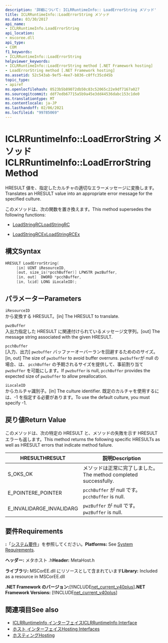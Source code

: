 ```yaml
---
description: '詳細について: ICLRRuntimeInfo:: LoadErrorString メソッド'
title: ICLRRuntimeInfo::LoadErrorString メソッド
ms.date: 03/30/2017
api_name:
- ICLRRuntimeInfo.LoadErrorString
api_location:
- mscoree.dll
api_type:
- COM
f1_keywords:
- ICLRRuntimeInfo::LoadErrorString
helpviewer_keywords:
- ICLRRuntimeInfo::LoadErrorString method [.NET Framework hosting]
- LoadErrorString method [.NET Framework hosting]
ms.assetid: 52c543ab-9ef5-4ee7-b836-c0ffc35cd45b
topic_type:
- apiref
ms.openlocfilehash: 0523b5b89072db50c83c52065c22e9df7167a027
ms.sourcegitcommit: ddf7edb67715a5b9a45e3dd44536dabc153c1de0
ms.translationtype: MT
ms.contentlocale: ja-JP
ms.lasthandoff: 02/06/2021
ms.locfileid: "99785069"
---
```

# <a name="iclrruntimeinfoloaderrorstring-method"></a><span data-ttu-id="81d4c-103">ICLRRuntimeInfo::LoadErrorString メソッド</span><span class="sxs-lookup"><span data-stu-id="81d4c-103">ICLRRuntimeInfo::LoadErrorString Method</span></span>

<span data-ttu-id="81d4c-104">HRESULT 値を、指定したカルチャの適切なエラーメッセージに変換します。</span><span class="sxs-lookup"><span data-stu-id="81d4c-104">Translates an HRESULT value into an appropriate error message for the specified culture.</span></span>  
  
 <span data-ttu-id="81d4c-105">このメソッドは、次の関数を置き換えます。</span><span class="sxs-lookup"><span data-stu-id="81d4c-105">This method supersedes the following functions:</span></span>  
  
- [<span data-ttu-id="81d4c-106">LoadStringRC</span><span class="sxs-lookup"><span data-stu-id="81d4c-106">LoadStringRC</span></span>](loadstringrc-function.md)  
  
- [<span data-ttu-id="81d4c-107">LoadStringRCEx</span><span class="sxs-lookup"><span data-stu-id="81d4c-107">LoadStringRCEx</span></span>](loadstringrcex-function.md)  
  
## <a name="syntax"></a><span data-ttu-id="81d4c-108">構文</span><span class="sxs-lookup"><span data-stu-id="81d4c-108">Syntax</span></span>  
  
```cpp  
HRESULT LoadErrorString(  
     [in] UINT iResourceID,  
     [out, size_is(*pcchBuffer)] LPWSTR pwzBuffer,  
     [in, out]  DWORD *pcchBuffer,  
     [in, lcid] LONG iLocaleID);  
```  
  
## <a name="parameters"></a><span data-ttu-id="81d4c-109">パラメーター</span><span class="sxs-lookup"><span data-stu-id="81d4c-109">Parameters</span></span>  

 `iResourceID`  
 <span data-ttu-id="81d4c-110">から変換する HRESULT。</span><span class="sxs-lookup"><span data-stu-id="81d4c-110">[in] The HRESULT to translate.</span></span>  
  
 `pwzBuffer`  
 <span data-ttu-id="81d4c-111">入出力指定した HRESULT に関連付けられているメッセージ文字列。</span><span class="sxs-lookup"><span data-stu-id="81d4c-111">[out] The message string associated with the given HRESULT.</span></span>  
  
 `pcchBuffer`  
 <span data-ttu-id="81d4c-112">[入力、出力] `pwzbuffer` バッファーオーバーランを回避するためののサイズ。</span><span class="sxs-lookup"><span data-stu-id="81d4c-112">[in, out] The size of `pwzbuffer` to avoid buffer overruns.</span></span> <span data-ttu-id="81d4c-113">`pwzbuffer`が null の場合、は、 `pcchBuffer` の予期されるサイズを提供して、事前割り当て `pwzbuffer` を可能にします。</span><span class="sxs-lookup"><span data-stu-id="81d4c-113">If `pwzbuffer` is null, `pcchBuffer` provides the expected size of `pwzbuffer` to allow preallocation.</span></span>  
  
 `iLocaleID`  
 <span data-ttu-id="81d4c-114">からカルチャ識別子。</span><span class="sxs-lookup"><span data-stu-id="81d4c-114">[in] The culture identifier.</span></span> <span data-ttu-id="81d4c-115">既定のカルチャを使用するには、-1 を指定する必要があります。</span><span class="sxs-lookup"><span data-stu-id="81d4c-115">To use the default culture, you must specify -1.</span></span>  
  
## <a name="return-value"></a><span data-ttu-id="81d4c-116">戻り値</span><span class="sxs-lookup"><span data-stu-id="81d4c-116">Return Value</span></span>  

 <span data-ttu-id="81d4c-117">このメソッドは、次の特定の HRESULT と、メソッドの失敗を示す HRESULT エラーも返します。</span><span class="sxs-lookup"><span data-stu-id="81d4c-117">This method returns the following specific HRESULTs as well as HRESULT errors that indicate method failure.</span></span>  
  
|<span data-ttu-id="81d4c-118">HRESULT</span><span class="sxs-lookup"><span data-stu-id="81d4c-118">HRESULT</span></span>|<span data-ttu-id="81d4c-119">説明</span><span class="sxs-lookup"><span data-stu-id="81d4c-119">Description</span></span>|  
|-------------|-----------------|  
|<span data-ttu-id="81d4c-120">S_OK</span><span class="sxs-lookup"><span data-stu-id="81d4c-120">S_OK</span></span>|<span data-ttu-id="81d4c-121">メソッドは正常に完了しました。</span><span class="sxs-lookup"><span data-stu-id="81d4c-121">The method completed successfully.</span></span>|  
|<span data-ttu-id="81d4c-122">E_POINTER</span><span class="sxs-lookup"><span data-stu-id="81d4c-122">E_POINTER</span></span>|<span data-ttu-id="81d4c-123">`pcchBuffer` が null です。</span><span class="sxs-lookup"><span data-stu-id="81d4c-123">`pcchBuffer` is null.</span></span>|  
|<span data-ttu-id="81d4c-124">E_INVALIDARG</span><span class="sxs-lookup"><span data-stu-id="81d4c-124">E_INVALIDARG</span></span>|<span data-ttu-id="81d4c-125">`pwzBuffer` が null です。</span><span class="sxs-lookup"><span data-stu-id="81d4c-125">`pwzBuffer` is null.</span></span>|  
  
## <a name="requirements"></a><span data-ttu-id="81d4c-126">要件</span><span class="sxs-lookup"><span data-stu-id="81d4c-126">Requirements</span></span>  

 <span data-ttu-id="81d4c-127">**:**「[システム要件](../../get-started/system-requirements.md)」を参照してください。</span><span class="sxs-lookup"><span data-stu-id="81d4c-127">**Platforms:** See [System Requirements](../../get-started/system-requirements.md).</span></span>  
  
 <span data-ttu-id="81d4c-128">**ヘッダー:** メタホスト .h</span><span class="sxs-lookup"><span data-stu-id="81d4c-128">**Header:** MetaHost.h</span></span>  
  
 <span data-ttu-id="81d4c-129">**ライブラリ:** MSCorEE.dll にリソースとして含まれています</span><span class="sxs-lookup"><span data-stu-id="81d4c-129">**Library:** Included as a resource in MSCorEE.dll</span></span>  
  
 <span data-ttu-id="81d4c-130">**.NET Framework のバージョン:**[!INCLUDE[net_current_v40plus](../../../../includes/net-current-v40plus-md.md)]</span><span class="sxs-lookup"><span data-stu-id="81d4c-130">**.NET Framework Versions:** [!INCLUDE[net_current_v40plus](../../../../includes/net-current-v40plus-md.md)]</span></span>  
  
## <a name="see-also"></a><span data-ttu-id="81d4c-131">関連項目</span><span class="sxs-lookup"><span data-stu-id="81d4c-131">See also</span></span>

- [<span data-ttu-id="81d4c-132">ICLRRuntimeInfo インターフェイス</span><span class="sxs-lookup"><span data-stu-id="81d4c-132">ICLRRuntimeInfo Interface</span></span>](iclrruntimeinfo-interface.md)
- [<span data-ttu-id="81d4c-133">ホスト インターフェイス</span><span class="sxs-lookup"><span data-stu-id="81d4c-133">Hosting Interfaces</span></span>](hosting-interfaces.md)
- [<span data-ttu-id="81d4c-134">ホスティング</span><span class="sxs-lookup"><span data-stu-id="81d4c-134">Hosting</span></span>](index.md)

